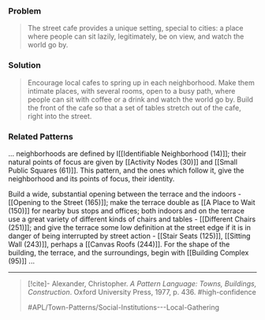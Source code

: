 ### Problem
>The street cafe provides a unique setting, special to cities: a place where people can sit lazily, legitimately, be on view, and watch the world go by.

### Solution
>Encourage local cafes to spring up in each neighborhood. Make them intimate places, with several rooms, open to a busy path, where people can sit with coffee or a drink and watch the world go by. Build the front of the cafe so that a set of tables stretch out of the cafe, right into the street.

### Related Patterns
... neighborhoods are defined by I[[Identifiable Neighborhood (14)]]; their natural points of focus are given by [[Activity Nodes (30)]] and [[Small Public Squares (61)]]. This pattern, and the ones which follow it, give the neighborhood and its points of focus, their identity. 

Build a wide, substantial opening between the terrace and the indoors - [[Opening to the Street (165)]]; make the terrace double as [[A Place to Wait (150)]] for nearby bus stops and offices; both indoors and on the terrace use a great variety of different kinds of chairs and tables - [[Different Chairs (251)]]; and give the terrace some low definition at the street edge if it is in danger of being interrupted by street action - [[Stair Seats (125)]], [[Sitting Wall (243)]], perhaps a [[Canvas Roofs (244)]]. For the shape of the building, the terrace, and the surroundings, begin with [[Building Complex (95)]] ...

---

> [!cite]- Alexander, Christopher. _A Pattern Language: Towns, Buildings, Construction_. Oxford University Press, 1977, p. 436.
> #high-confidence
>
> #APL/Town-Patterns/Social-Institutions---Local-Gathering
